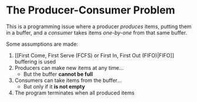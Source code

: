 # The Producer-Consumer Problem

This is a programming issue where a producer *produces* items, putting them in a buffer, and a *consumer* takes items *one-by-one* from that same buffer.

Some assumptions are made:
1) [[First Come, First Serve (FCFS) or First In, First Out (FIFO)|FIFO]] buffering is used
2) Producers can make new items at any time...
	- But the buffer **cannot be full**
3) Consumers can take items from the buffer...
	- But only if it **is not empty**
4) The program terminates when all produced items